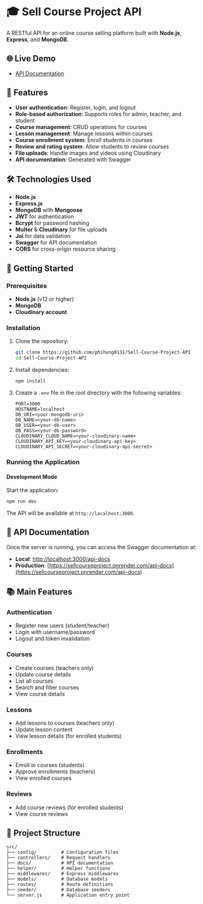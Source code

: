 ﻿# 🎓 Sell Course Project API

A RESTful API for an online course selling platform built with **Node.js**, **Express**, and **MongoDB**.

## 🌐 Live Demo

- [API Documentation](https://sellcourseproject.onrender.com/api-docs)

## 🚀 Features

- **User authentication**: Register, login, and logout
- **Role-based authorization**: Supports roles for admin, teacher, and student
- **Course management**: CRUD operations for courses
- **Lesson management**: Manage lessons within courses
- **Course enrollment system**: Enroll students in courses
- **Review and rating system**: Allow students to review courses
- **File uploads**: Handle images and videos using Cloudinary
- **API documentation**: Generated with Swagger

## 🛠 Technologies Used

- **Node.js**
- **Express.js**
- **MongoDB** with **Mongoose**
- **JWT** for authentication
- **Bcrypt** for password hashing
- **Multer** & **Cloudinary** for file uploads
- **Joi** for data validation
- **Swagger** for API documentation
- **CORS** for cross-origin resource sharing

## 📖 Getting Started

### Prerequisites

- **Node.js** (v12 or higher)
- **MongoDB**
- **Cloudinary account**

### Installation

1. Clone the repository:
    ```sh
    git clone https://github.com/phihung0131/Sell-Course-Project-API
    cd Sell-Course-Project-API
    ```
2. Install dependencies:
    ```sh
    npm install
    ```
3. Create a `.env` file in the root directory with the following variables:
    ```env
    PORT=3000
    HOSTNAME=localhost
    DB_URI=<your-mongodb-uri>
    DB_NAME=<your-db-name>
    DB_USER=<your-db-user>
    DB_PASS=<your-db-password>
    CLOUDINARY_CLOUD_NAME=<your-cloudinary-name>
    CLOUDINARY_API_KEY=<your-cloudinary-api-key>
    CLOUDINARY_API_SECRET=<your-cloudinary-api-secret>
    ```

### Running the Application

#### Development Mode

Start the application:
```sh
npm run dev
```
The API will be available at `http://localhost:3000`.

## 📜 API Documentation

Once the server is running, you can access the Swagger documentation at:

- **Local**: [http://localhost:3000/api-docs](http://localhost:3000/api-docs)
- **Production**: [https://sellcourseproject.onrender.com/api-docs](https://sellcourseproject.onrender.com/api-docs)

## 📚 Main Features

### Authentication

- Register new users (student/teacher)
- Login with username/password
- Logout and token invalidation

### Courses

- Create courses (teachers only)
- Update course details
- List all courses
- Search and filter courses
- View course details

### Lessons

- Add lessons to courses (teachers only)
- Update lesson content
- View lesson details (for enrolled students)

### Enrollments

- Enroll in courses (students)
- Approve enrollments (teachers)
- View enrolled courses

### Reviews

- Add course reviews (for enrolled students)
- View course reviews

## 📁 Project Structure

```
src/
├── config/         # Configuration files
├── controllers/    # Request handlers
├── docs/           # API documentation
├── helper/         # Helper functions
├── middlewares/    # Express middlewares
├── models/         # Database models
├── routes/         # Route definitions
├── seeder/         # Database seeders
└── server.js       # Application entry point
```
